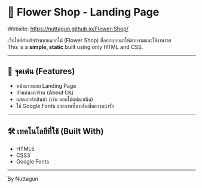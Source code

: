 # 🌸 Flower Shop - Landing Page
Website: https://nuttagun.github.io/Flower-Shop/

เว็บไซต์สำหรับร้านขายดอกไม้ (Flower Shop) ที่ออกแบบมาให้สวยงามและใช้งานง่าย  
This is a **simple, static** built using only HTML and CSS.

---

## 📌 จุดเด่น (Features)

- หน้าแรกแบบ Landing Page
- ส่วนแนะนำร้าน (About Us)
- แสดงการ์ดสินค้า (เช่น ดอกไม้แต่ละชนิด)
- ใช้ Google Fonts และภาพพื้นหลังเพิ่มความน่ารัก

---

## 🛠 เทคโนโลยีที่ใช้ (Built With)

- HTML5
- CSS3 
- Google Fonts

---
ฺํBy Nuttagun 
